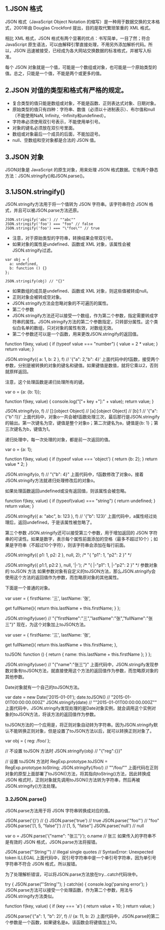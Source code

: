## 1.JSON 格式
JSON 格式（JavaScript Object Notation 的缩写）是一种用于数据交换的文本格式，2001年由 Douglas Crockford 提出，目的是取代繁琐笨重的 XML 格式。

相比 XML 格式，JSON 格式有两个显著的优点：书写简单，一目了然；符合 JavaScript 原生语法，可以由解释引擎直接处理，不用另外添加解析代码。所以，JSON 迅速被接受，已经成为各大网站交换数据的标准格式，并被写入标准。

每个 JSON 对象就是一个值，可能是一个数组或对象，也可能是一个原始类型的值。总之，只能是一个值，不能是两个或更多的值。

## 2.JSON 对值的类型和格式有严格的规定。
+ 复合类型的值只能是数组或对象，不能是函数、正则表达式对象、日期对象。
+ 原始类型的值只有四种：字符串、数值（必须以十进制表示）、布尔值和null（不能使用NaN, Infinity, -Infinity和undefined）。
+ 字符串必须使用双引号表示，不能使用单引号。
+ 对象的键名必须放在双引号里面。
+ 数组或对象最后一个成员的后面，不能加逗号。
+ null、空数组和空对象都是合法的 JSON 值。
## 3.JSON 对象
JSON对象是 JavaScript 的原生对象，用来处理 JSON 格式数据。它有两个静态方法：JSON.stringify()和JSON.parse()。
## 3.1JSON.stringify()
JSON.stringify方法用于将一个值转为 JSON 字符串。该字符串符合 JSON 格式，并且可以被JSON.parse方法还原。
```
JSON.stringify('abc') // ""abc""
JSON.stringify('foo') === "foo" // false
JSON.stringify('foo') === "\"foo\"" // true
```
+ 注意，对于原始类型的字符串，转换结果会带双引号。
+ 如果对象的属性是undefined、函数或 XML 对象，该属性会被JSON.stringify过滤。
```
var obj = {
  a: undefined,
  b: function () {}
};

JSON.stringify(obj) // "{}"
```
+ 如果数组的成员是undefined、函数或 XML 对象，则这些值被转成null。
+ 正则对象会被转成空对象。
+ JSON.stringify方法会忽略对象的不可遍历的属性。
+ 第二个参数
+ JSON.stringify方法还可以接受一个数组，作为第二个参数，指定需要转成字符串的属性。JSON.stringify方法的第二个参数指定，只转部分属性。这个类似白名单的数组，只对对象的属性有效，对数组无效。
+ 第二个参数还可以是一个函数，用来更改JSON.stringify的返回值。

function f(key, value) {
  if (typeof value === "number") {
    value = 2 * value;
  }
  return value;
}

JSON.stringify({ a: 1, b: 2 }, f)
// '{"a": 2,"b": 4}'
上面代码中的f函数，接受两个参数，分别是被转换的对象的键名和键值。如果键值是数值，就将它乘以2，否则就原样返回。

注意，这个处理函数是递归处理所有的键。

var o = {a: {b: 1}};

function f(key, value) {
  console.log("["+ key +"]:" + value);
  return value;
}

JSON.stringify(o, f)
// []:[object Object]
// [a]:[object Object]
// [b]:1
// '{"a":{"b":1}}'
上面代码中，对象o一共会被f函数处理三次，最后那行是JSON.stringify的输出。第一次键名为空，键值是整个对象o；第二次键名为a，键值是{b: 1}；第三次键名为b，键值为1。

递归处理中，每一次处理的对象，都是前一次返回的值。

var o = {a: 1};

function f(key, value) {
  if (typeof value === 'object') {
    return {b: 2};
  }
  return value * 2;
}

JSON.stringify(o, f)
// "{"b": 4}"
上面代码中，f函数修改了对象o，接着JSON.stringify方法就递归处理修改后的对象o。

如果处理函数返回undefined或没有返回值，则该属性会被忽略。

function f(key, value) {
  if (typeof(value) === "string") {
    return undefined;
  }
  return value;
}

JSON.stringify({ a: "abc", b: 123 }, f)
// '{"b": 123}'
上面代码中，a属性经过处理后，返回undefined，于是该属性被忽略了。

第三个参数
JSON.stringify还可以接受第三个参数，用于增加返回的 JSON 字符串的可读性。如果是数字，表示每个属性前面添加的空格（最多不超过10个）；如果是字符串（不超过10个字符），则该字符串会添加在每行前面。

JSON.stringify({ p1: 1, p2: 2 }, null, 2);
/*
"{
  "p1": 1,
  "p2": 2
}"
*/

JSON.stringify({ p1:1, p2:2 }, null, '|-');
/*
"{
|-"p1": 1,
|-"p2": 2
}"
*/
参数对象的 toJSON 方法
如果参数对象有自定义的toJSON方法，那么JSON.stringify会使用这个方法的返回值作为参数，而忽略原对象的其他属性。

下面是一个普通的对象。

var user = {
  firstName: '三',
  lastName: '张',

  get fullName(){
    return this.lastName + this.firstName;
  }
};

JSON.stringify(user)
// "{"firstName":"三","lastName":"张","fullName":"张三"}"
现在，为这个对象加上toJSON方法。

var user = {
  firstName: '三',
  lastName: '张',

  get fullName(){
    return this.lastName + this.firstName;
  },

  toJSON: function () {
    return {
      name: this.lastName + this.firstName
    };
  }
};

JSON.stringify(user)
// "{"name":"张三"}"
上面代码中，JSON.stringify发现参数对象有toJSON方法，就直接使用这个方法的返回值作为参数，而忽略原对象的其他参数。

Date对象就有一个自己的toJSON方法。

var date = new Date('2015-01-01');
date.toJSON() // "2015-01-01T00:00:00.000Z"
JSON.stringify(date) // ""2015-01-01T00:00:00.000Z""
上面代码中，JSON.stringify发现处理的是Date对象实例，就会调用这个实例对象的toJSON方法，将该方法的返回值作为参数。

toJSON方法的一个应用是，将正则对象自动转为字符串。因为JSON.stringify默认不能转换正则对象，但是设置了toJSON方法以后，就可以转换正则对象了。

var obj = {
  reg: /foo/
};

// 不设置 toJSON 方法时
JSON.stringify(obj) // "{"reg":{}}"

// 设置 toJSON 方法时
RegExp.prototype.toJSON = RegExp.prototype.toString;
JSON.stringify(/foo/) // ""/foo/""
上面代码在正则对象的原型上面部署了toJSON()方法，将其指向toString()方法，因此转换成 JSON 格式时，正则对象就先调用toJSON()方法转为字符串，然后再被JSON.stringify()方法处理。

### 3.2JSON.parse()
JSON.parse方法用于将 JSON 字符串转换成对应的值。

JSON.parse('{}') // {}
JSON.parse('true') // true
JSON.parse('"foo"') // "foo"
JSON.parse('[1, 5, "false"]') // [1, 5, "false"]
JSON.parse('null') // null

var o = JSON.parse('{"name": "张三"}');
o.name // 张三
如果传入的字符串不是有效的 JSON 格式，JSON.parse方法将报错。

JSON.parse("'String'") // illegal single quotes
// SyntaxError: Unexpected token ILLEGAL
上面代码中，双引号字符串中是一个单引号字符串，因为单引号字符串不符合 JSON 格式，所以报错。

为了处理解析错误，可以将JSON.parse方法放在try...catch代码块中。

try {
  JSON.parse("'String'");
} catch(e) {
  console.log('parsing error');
}
JSON.parse方法可以接受一个处理函数，作为第二个参数，用法与JSON.stringify方法类似。

function f(key, value) {
  if (key === 'a') {
    return value + 10;
  }
  return value;
}

JSON.parse('{"a": 1, "b": 2}', f)
// {a: 11, b: 2}
上面代码中，JSON.parse的第二个参数是一个函数，如果键名是a，该函数会将键值加上10。